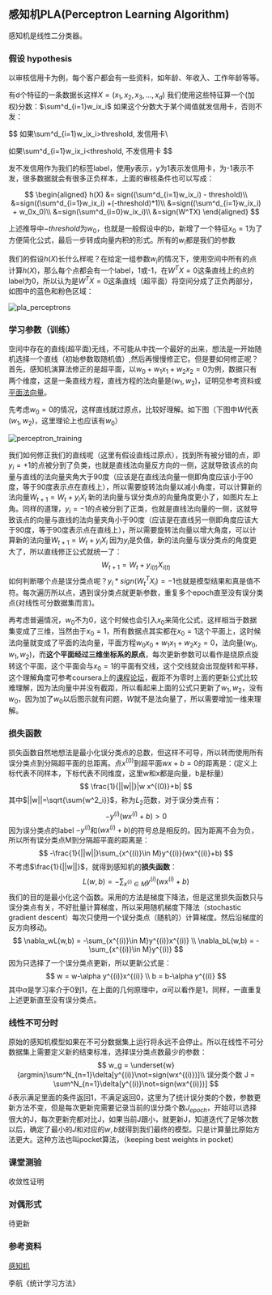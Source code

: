 ## 感知机PLA(Perceptron Learning Algorithm)

感知机是线性二分类器。

### 假设 hypothesis

以审核信用卡为例，每个客户都会有一些资料，如年龄、年收入、工作年龄等等。

有d个特征的一条数据长这样$X = (x_1, x_2, x_3,\dots,x_d)$ 我们使用这些特征算一个(加权)分数：$\sum^d_{i=1}w_ix_i$ 如果这个分数大于某个阈值就发信用卡，否则不发：

$$
如果\sum^d_{i=1}w_ix_i>threshold, 发信用卡\\

如果\sum^d_{i=1}w_ix_i<threshold, 不发信用卡
$$

发不发信用作为我们的标签label，使用$y$表示，y为1表示发信用卡，为-1表示不发，很多数据就会有很多正负样本，上面的审核条件也可以写成：

$$
\begin{aligned}
h(X) &= sign((\sum^d_{i=1}w_ix_i) - threshold)\\
&=sign((\sum^d_{i=1}w_ix_i) +(-threshold)*1)\\
&=sign((\sum^d_{i=1}w_ix_i) + w_0x_0)\\
&=sign(\sum^d_{i=0}w_ix_i)\\
&=sign(W^TX)
\end{aligned}
$$

上述推导中$-threshold$为$w_0$，也就是一般假设中的$b$，新增了一个特征$x_0=1$为了方便简化公式，最后一步转成向量内积的形式。所有的$w_i$都是我们的参数

我们的假设$h(X)$长什么样呢？在给定一组参数$w_i$的情况下，使用空间中所有的点计算$h(X)$，那么每个点都会有一个label，1或-1，在$W^TX=0$这条直线上的点的label为0，所以认为是$W^TX=0$这条直线（超平面）将空间分成了正负两部分，如图中的蓝色和粉色区域：

![pla_perceptrons](https://user-images.githubusercontent.com/9495054/52699929-d6bdf180-2fb1-11e9-82f8-e80e9c346d6a.png)




### 学习参数（训练）

空间中存在的直线(超平面)无线，不可能从中找一个最好的出来，想法是一开始随机选择一个直线（初始参数取随机值）,然后再慢慢修正它。但是要如何修正呢？首先，感知机演算法修正的是超平面，以$w_0+w_1x_1+w_2x_2=0$为例，数据只有两个维度，这是一条直线方程，直线方程的法向量是$(w_1, w_2)$，证明见参考资料或[平面法向量](pic/平面法向量.png)。

先考虑$w_0=0$的情况，这样直线就过原点，比较好理解。如下图（下图中$W$代表$(w_1,w_2)$，这里理论上也应该有$w_0$）

![perceptron_training](https://user-images.githubusercontent.com/9495054/52699975-f3f2c000-2fb1-11e9-8a44-b633f6ac4b57.png)

我们如何修正我们的直线呢（这里有假设直线过原点），找到所有被分错的点，即$y_i=+1$的点被分到了负类，也就是直线法向量反方向的一侧，这就导致该点的向量与直线的法向量夹角大于90度（应该是在直线法向量一侧即角度应该小于90度，等于90度表示点在直线上），所以需要旋转法向量以减小角度，可以计算新的法向量$W_{t+1}=W_t+y_iX_i$  新的法向量与误分类点的向量角度更小了，如图片左上角。同样的道理，$y_i=-1$的点被分到了正类，也就是直线法向量的一侧，这就导致该点的向量与直线的法向量夹角小于90度（应该是在直线另一侧即角度应该大于90度，等于90度表示点在直线上），所以需要旋转法向量以增大角度，可以计算新的法向量$W_{t+1}=W_t+y_iX_i$  因为$y_i$是负值，新的法向量与误分类点的角度更大了，所以直线修正公式就统一了：
$$
W_{t+1}=W_t+y_{i(t)}X_{i(t)}
$$
如何判断哪个点是误分类点呢？$y_i*sign(W^T_tX_i)=-1$也就是模型结果和真是值不符。每次遍历所以点，遇到误分类点就更新参数，重复多个epoch直至没有误分类点(对线性可分数据集而言)。

再考虑普遍情况，$w_0$不为0，这个时候也会引入$x_0$来简化公式，这样相当于数据集变成了三维，当然由于$x_0=1$，所有数据点其实都在$x_0=1$这个平面上，这时候法向量就变成了平面的法向量，平面方程$w_0x_0+w_1x_1+w_2x_2=0$，法向量$(w_0,w_1,w_2)$，而**这个平面经过三维坐标系的原点**，每次更新参数可以看作是绕原点旋转这个平面，这个平面会与$x_0=1$的平面有交线，这个交线就会出现旋转和平移，这个理解角度可参考coursera上的[课程论坛](https://www.coursera.org/learn/ntumlone-mathematicalfoundations/discussions/weeks/2/threads/GBPTqY2XEeeRXQ7cTxHFWA)，截距不为零时上面的更新公式比较难理解，因为法向量中并没有截距，所以看起来上面的公式只更新了$w_1,w_2$，没有$w_0$，因为加了$w_0$以后图示就有问题，$W$就不是法向量了，所以需要增加一维来理解。



### 损失函数

损失函数自然地想法是最小化误分类点的总数，但这样不可导，所以转而使用所有误分类点到分隔超平面的总距离。点$x^{(0)}$到超平面$wx+b=0$的距离是：(定义上标代表不同样本，下标代表不同维度，这里w和x都是向量，b是标量)
$$
\frac{1}{||w||}|w x^{(0)}+b|
$$
其中$||w||=\sqrt{\sum{w^2_i}}$，称为$L_2$范数，对于误分类点有：
$$
-y^{(i)}(wx^{(i)}+b)>0
$$
因为误分类点的label $-y^{(i)}$和$(wx^{(i)}+b)$的符号总是相反的。因为距离不会为负，所以所有误分类点M到分隔超平面的距离是：
$$
-\frac{1}{||w||}\sum_{x^{(i)}\in M}y^{(i)}(wx^{(i)}+b)
$$
不考虑$\frac{1}{||w||}$，就得到感知机的**损失函数**：
$$
L(w,b) = -\sum_{x^{(i)}\in M}y^{(i)}(wx^{(i)}+b)
$$
我们的目的是最小化这个函数。采用的方法是梯度下降法，但是这里损失函数只与误分类点有关，不好批量计算梯度，所以采用随机梯度下降法（stochastic gradient descent）每次只使用一个误分类点（随机的）计算梯度。然后沿梯度的反方向移动。
$$
\nabla_wL(w,b) = -\sum_{x^{(i)}\in M}y^{(i)}x^{(i)} \\
\nabla_bL(w,b) = -\sum_{x^{(i)}\in M}y^{(i)}
$$
因为只选择了一个误分类点更新，所以更新公式是：
$$
w = w-\alpha y^{(i)}x^{(i)} \\
b = b-\alpha y^{(i)}
$$
其中$\alpha$是学习率介于0到1，在上面的几何原理中，$\alpha$可以看作是1，同样，一直重复上述更新直至没有误分类点。

### 线性不可分时

原始的感知机模型如果在不可分数据集上运行将永远不会停止。所以在线性不可分数据集上需要定义新的结束标准，选择误分类点数最少的参数：
$$
w_g = \underset{w}{argmin}\sum^N_{n=1}\delta[y^{(i)}\not=sign(wx^{(i)})]\\
误分类个数 J = \sum^N_{n=1}\delta[y^{(i)}\not=sign(wx^{(i)})]
$$
$\delta$表示满足里面的条件返回1，不满足返回0，这里为了统计误分类的个数，参数更新方法不变，但是每次更新完需要记录当前的误分类个数$J_{epoch}$，开始可以选择很大的J，每次更新完都对比J，如果当前J跟小，就更新J，知道迭代了足够次数以后，确定了最小的$J$和对应的$w,b$就得到我们最终的模型。只是计算量比原始方法更大。这种方法也叫pocket算法，（keeping best weights in pocket）

### 课堂测验

收敛性证明

### 对偶形式

待更新




### 参考资料
[感知机](https://www.hrwhisper.me/machine-learning-perceptron/)

李航《统计学习方法》